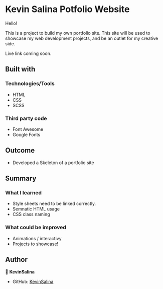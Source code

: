# Kevin Salina Potfolio Website

Hello!

This is a project to build my own portfolio site. This site will be used to showcase my web development projects, and be an outlet for my creative side.

Live link coming soon.

## Built with

### Technologies/Tools

* HTML
* CSS
* SCSS


### Third party code
* Font Awesome
* Google Fonts


## Outcome

* Developed a Skeleton of a portfolio site

## Summary

### What I learned

* Style sheets need to be linked correctly.
* Semnatic HTML usage
* CSS class naming

### What could be improved

* Animations / interactivy
* Projects to showcase!

## Author

👤 **KevinSalina**
* GitHub: [KevinSalina](https://github.com/KevinSalina)
